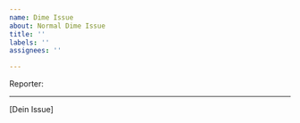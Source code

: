 ```yaml
---
name: Dime Issue
about: Normal Dime Issue
title: ''
labels: ''
assignees: ''

---
```


Reporter:

---

[Dein Issue]
